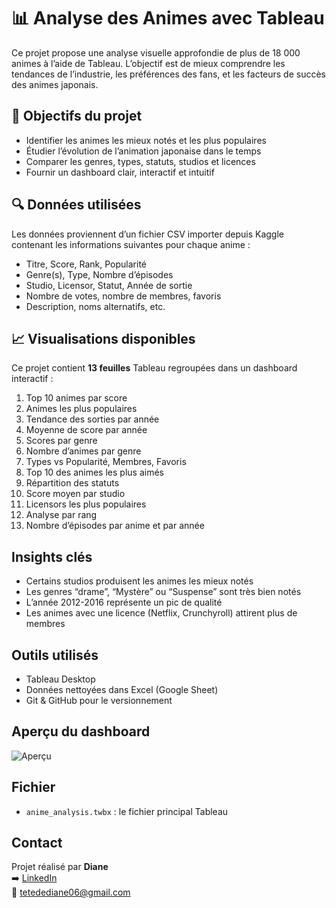 # 📊 Analyse des Animes avec Tableau

Ce projet propose une analyse visuelle approfondie de plus de 18 000 animes à l’aide de Tableau. L’objectif est de mieux comprendre les tendances de l’industrie, les préférences des fans, et les facteurs de succès des animes japonais.

## 🎯 Objectifs du projet

- Identifier les animes les mieux notés et les plus populaires
- Étudier l’évolution de l’animation japonaise dans le temps
- Comparer les genres, types, statuts, studios et licences
- Fournir un dashboard clair, interactif et intuitif

## 🔍 Données utilisées

Les données proviennent d’un fichier CSV importer depuis Kaggle contenant les informations suivantes pour chaque anime :
- Titre, Score, Rank, Popularité
- Genre(s), Type, Nombre d’épisodes
- Studio, Licensor, Statut, Année de sortie
- Nombre de votes, nombre de membres, favoris
- Description, noms alternatifs, etc.

## 📈 Visualisations disponibles

Ce projet contient **13 feuilles** Tableau regroupées dans un dashboard interactif :

1.  Top 10 animes par score  
2.  Animes les plus populaires  
3.  Tendance des sorties par année  
4.  Moyenne de score par année  
5.  Scores par genre  
6.  Nombre d’animes par genre  
7.  Types vs Popularité, Membres, Favoris  
8.  Top 10 des animes les plus aimés  
9.  Répartition des statuts  
10. Score moyen par studio  
11. Licensors les plus populaires  
12. Analyse par rang  
13. Nombre d’épisodes par anime et par année

##  Insights clés

- Certains studios produisent les animes les mieux notés
- Les genres “drame”, “Mystère” ou “Suspense” sont très bien notés
- L’année 2012-2016 représente un pic de qualité
- Les animes avec une licence (Netflix, Crunchyroll) attirent plus de membres

##  Outils utilisés

- Tableau Desktop
- Données nettoyées dans Excel (Google Sheet)
- Git & GitHub pour le versionnement

##  Aperçu du dashboard

![Aperçu](assets/dashboard-preview.png)

##  Fichier

- `anime_analysis.twbx` : le fichier principal Tableau

##  Contact

Projet réalisé par **Diane**  
➡️ [LinkedIn](https://www.linkedin.com/in/diane-tetede/)  
📧 tetedediane06@gmail.com

